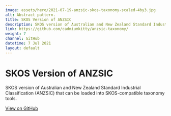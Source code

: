 ```yaml
---
image: assets/hero/2021-07-19-anzsic-skos-taxonomy-scaled-4by3.jpg
alt: Abstract pattern.
title: SKOS Version of ANZSIC
description: SKOS version of Australian and New Zealand Standard Industrial Classification (ANZSIC) that can be loaded into SKOS-compatible taxonomy tools.
link: https://github.com/cadmiumkitty/anzsic-taxonomy/
weight: 7
channel: GitHub
datetime: 7 Jul 2021
layout: default
---
```


# SKOS Version of ANZSIC

SKOS version of Australian and New Zealand Standard Industrial Classification (ANZSIC) that can be loaded into SKOS-compatible taxonomy tools.

[View on GitHub](https://github.com/cadmiumkitty/anzsic-taxonomy/)